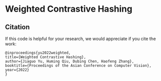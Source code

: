 # Weighted Contrastive Hashing
## Citation
If this code is helpful for your research, we would appreciate if you cite the work:
```
@inproceedings{yu2022weighted,
title={Weighted Contrastive Hashing},
author={Jiaguo Yu, Huming Qiu, Dubing Chen, Haofeng Zhang},
booktitle={Proceedings of the Asian Conference on Computer Vision},
year={2022}
}
```
